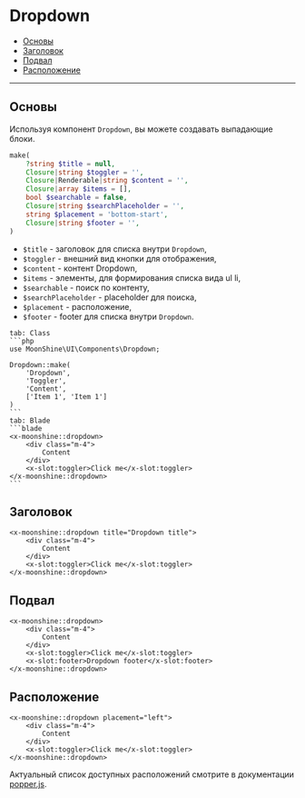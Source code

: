 # Dropdown

- [Основы](#basics)
- [Заголовок](#heading)
- [Подвал](#footer)
- [Расположение](#location)

---

<a name="basics"></a>
## Основы

Используя компонент `Dropdown`, вы можете создавать выпадающие блоки.

```php
make(
    ?string $title = null,
    Closure|string $toggler = '',
    Closure|Renderable|string $content = '',
    Closure|array $items = [],
    bool $searchable = false,
    Closure|string $searchPlaceholder = '',
    string $placement = 'bottom-start',
    Closure|string $footer = '',
)
```

- `$title` - заголовок для списка внутри `Dropdown`,
- `$toggler` - внешний вид кнопки для отображения,
- `$content` - контент Dropdown,
- `$items` - элементы, для формирования списка вида ul li,
- `$searchable` - поиск по контенту,
- `$searchPlaceholder` - placeholder для поиска,
- `$placement` - расположение,
- `$footer` - footer для списка внутри `Dropdown`.

~~~tabs
tab: Class
```php
use MoonShine\UI\Components\Dropdown;

Dropdown::make(
    'Dropdown',
    'Toggler',
    'Content',
    ['Item 1', 'Item 1']
)
```
tab: Blade
```blade
<x-moonshine::dropdown>
    <div class="m-4">
        Content
    </div>
    <x-slot:toggler>Click me</x-slot:toggler>
</x-moonshine::dropdown>
```
~~~

<a name="heading"></a>
## Заголовок

```blade
<x-moonshine::dropdown title="Dropdown title">
    <div class="m-4">
        Content
    </div>
    <x-slot:toggler>Click me</x-slot:toggler>
</x-moonshine::dropdown>
```

<a name="footer"></a>
## Подвал

```blade
<x-moonshine::dropdown>
    <div class="m-4">
        Content
    </div>
    <x-slot:toggler>Click me</x-slot:toggler>
    <x-slot:footer>Dropdown footer</x-slot:footer>
</x-moonshine::dropdown>
```

<a name="location"></a>
## Расположение

```blade
<x-moonshine::dropdown placement="left">
    <div class="m-4">
        Content
    </div>
    <x-slot:toggler>Click me</x-slot:toggler>
</x-moonshine::dropdown>
```

Актуальный список доступных расположений смотрите в документации [popper.js](https://popper.js.org/docs/v2/constructors/#options).
